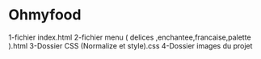 # Ohmyfood
1-fichier index.html
2-fichier menu ( delices ,enchantee,francaise,palette ).html
3-Dossier CSS (Normalize et style).css
4-Dossier images du projet
